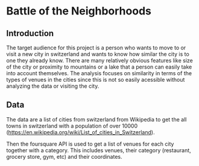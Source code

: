 # Battle of the Neighborhoods

## Introduction
The target audience for this project is a person who wants to move to or visit a new city in switzerland and wants to know how similar the city is to one they already know.
There are many relatively obvious features like size of the city or proximity to mountains or a lake that a person can easily take into account themselves.
The analysis focuses on similarity in terms of the types of venues in the cities since this is not so easily acessible without analyzing the data or visiting the city.

## Data
The data are a list of cities from switzerland from Wikipedia to get the all towns in switzerland with a population of over 10000 (https://en.wikipedia.org/wiki/List_of_cities_in_Switzerland).

Then the foursquare API is used to get a list of venues for each city together with a category. This includes venues, their category (restaurant, grocery store, gym, etc) and their coordinates.
